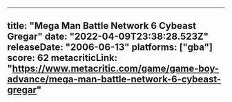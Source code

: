 
---
title: "Mega Man Battle Network 6 Cybeast Gregar"
date: "2022-04-09T23:38:28.523Z"
releaseDate: "2006-06-13"
platforms: ["gba"]
score: 62
metacriticLink: "https://www.metacritic.com/game/game-boy-advance/mega-man-battle-network-6-cybeast-gregar"
---
